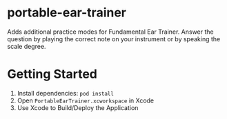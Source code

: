 # portable-ear-trainer
Adds additional practice modes for Fundamental Ear Trainer. Answer the question by playing the correct note on your instrument or by speaking the scale degree.

# Getting Started
1. Install dependencies: `pod install`
2. Open `PortableEarTrainer.xcworkspace` in Xcode
3. Use Xcode to Build/Deploy the Application